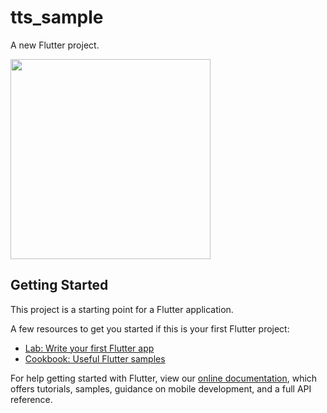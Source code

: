 # tts_sample

A new Flutter project.

<img src="https://user-images.githubusercontent.com/16476224/161584494-126fe8b5-c333-467d-997b-79917df68551.png" width=320 />

## Getting Started

This project is a starting point for a Flutter application.

A few resources to get you started if this is your first Flutter project:

- [Lab: Write your first Flutter app](https://flutter.dev/docs/get-started/codelab)
- [Cookbook: Useful Flutter samples](https://flutter.dev/docs/cookbook)

For help getting started with Flutter, view our
[online documentation](https://flutter.dev/docs), which offers tutorials,
samples, guidance on mobile development, and a full API reference.
